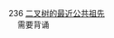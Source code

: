 236 [二叉树的最近公共祖先](https://leetcode.cn/problems/lowest-common-ancestor-of-a-binary-tree/)  
&nbsp;&nbsp;&nbsp;&nbsp;需要背诵
